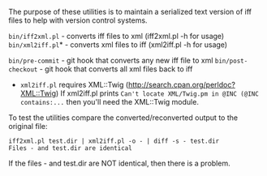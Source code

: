 The purpose of these utilities is to maintain a serialized text version of iff files to help with version control systems.

`bin/iff2xml.pl`  - converts iff files to xml (iff2xml.pl -h for usage)
`bin/xml2iff.pl`* - converts xml files to iff (xml2iff.pl -h for usage)

`bin/pre-commit`  - git hook that converts any new iff file to xml
`bin/post-checkout` - git hook that converts all xml files back to iff

* `xml2iff.pl` requires XML::Twig (http://search.cpan.org/perldoc?XML::Twig)
If xml2iff.pl prints `Can't locate XML/Twig.pm in @INC (@INC contains:...` then you'll need the XML::Twig module.

To test the utilities compare the converted/reconverted output to the original file:

    iff2xml.pl test.dir | xml2iff.pl -o - | diff -s - test.dir
    Files - and test.dir are identical

If the files - and test.dir are NOT identical, then there is a problem.
